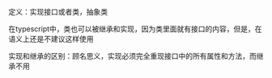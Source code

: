 定义：实现接口或者类，抽象类

在typescript中，类也可以被继承和实现，因为类里面就有接口的内容，但是，在语义上还是不建议这样使用

实现和继承的区别：顾名思义，实现必须完全重现接口中的所有属性和方法，而继承不用